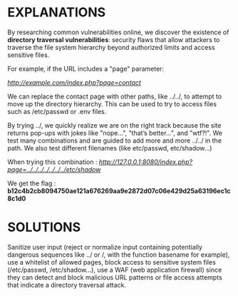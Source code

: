 # EXPLANATIONS

By researching common vulnerabilities online, we discover the existence of **directory traversal vulnerabilities**: security flaws that allow attackers to traverse the file system hierarchy beyond authorized limits and access sensitive files.

For example, if the URL includes a "page" parameter:

*http://example.com/index.php?page=contact*

We can replace the contact page with other paths, like ../../, to attempt to move up the directory hierarchy. This can be used to try to access files such as /etc/passwd or .env files.

By trying ../, we quickly realize we are on the right track because the site returns pop-ups with jokes like "nope…", "that’s better…", and "wtf?!". We test many combinations and are guided to add more and more ../../ in the path. We also test different filenames (like etc/passwd, etc/shadow...)

When trying this combination : *http://127.0.0.1:8080/index.php?page=../../../../../../../etc/shadow*

We get the flag : 
**b12c4b2cb8094750ae121a676269aa9e2872d07c06e429d25a63196ec1c8c1d0**

# SOLUTIONS 

Sanitize user input (reject or normalize input containing potentially dangerous sequences like ../ or /, with the function basename for example), use a whitelist of allowed pages, block access to sensitive system files (/etc/passwd, /etc/shadow...), use a WAF (web application firewall) since they can detect and block malicious URL patterns or file access attempts that indicate a directory traversal attack.